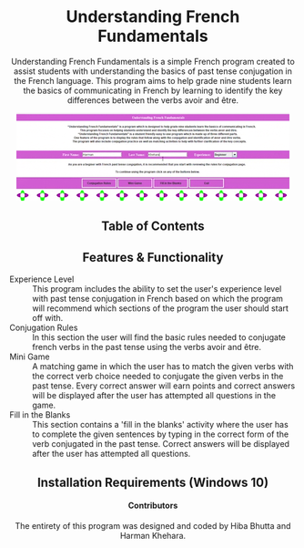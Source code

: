 <h1 align="center">Understanding French Fundamentals</h1>

<p align="center">Understanding French Fundamentals is a simple French program created to assist students with understanding the basics of past tense conjugation in the French language. This program aims to help grade nine students learn the basics of communicating in French by learning to identify the key differences between the verbs avoir and être. </p>

<p align="center">
  <img width="480" height="154" src="french_project.gif">
</p>

<h2 align="center">Table of Contents</h2>

<h2 align="center">Features & Functionality</h2>

<p align="center">
  
  <dl>
    <dt>Experience Level</dt>
    <dd>This program includes the ability to set the user's experience level with past tense conjugation in French based on which the program will recommend which sections of the program the user should start off with. </dd>
    <dt>Conjugation Rules</dt>
    <dd>In this section the user will find the basic rules needed to conjugate french verbs in the past tense using the verbs avoir and être.</dd>
    <dt>Mini Game</dt>
    <dd>A matching game in which the user has to match the given verbs with the correct verb choice needed to conjugate the given verbs in the past tense. Every correct answer will earn points and correct answers will be displayed after the user has attempted all questions in the game.</dd>
    <dt>Fill in the Blanks</dt>
    <dd>This section contains a 'fill in the blanks' activity where the user has to complete the given sentences by typing in the correct form of the verb conjugated in the past tense. Correct answers will be displayed after the user has attempted all questions.</dd>
  </dl>
</p>

<h2 align="center">Installation Requirements (Windows 10)</h2>

<h4 align="center">Contributors</h4>

<p align="center">The entirety of this program was designed and coded by Hiba Bhutta and Harman Khehara.</p>
